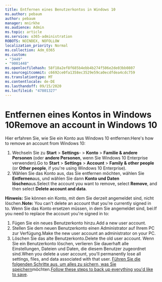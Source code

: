 ```yaml
---
title: Entfernen eines Benutzerkontos in Windows 10
ms.author: pebaum
author: pebaum
manager: mnirkhe
ms.audience: Admin
ms.topic: article
ms.service: o365-administration
ROBOTS: NOINDEX, NOFOLLOW
localization_priority: Normal
ms.collection: Adm_O365
ms.custom:
- "3449"
- "9001448"
ms.openlocfilehash: 58f18a2ef8f685b4ebb4b274f506e2de03bb0807
ms.sourcegitcommit: c6692ce0fa1358ec3529e59ca0ecdfdea4cdc759
ms.translationtype: MT
ms.contentlocale: de-DE
ms.lasthandoff: 09/15/2020
ms.locfileid: "47801327"
---
```

# <a name="remove-an-account-in-windows-10"></a><span data-ttu-id="10404-102">Entfernen eines Kontos in Windows 10</span><span class="sxs-lookup"><span data-stu-id="10404-102">Remove an account in Windows 10</span></span>

<span data-ttu-id="10404-103">Hier erfahren Sie, wie Sie ein Konto aus Windows 10 entfernen:</span><span class="sxs-lookup"><span data-stu-id="10404-103">Here's how to remove an account from Windows 10:</span></span>

1. <span data-ttu-id="10404-104">Wechseln Sie zu **Start**  >  **Settings**-  >  **Konto**  >  **Familie & andere Personen** (oder **andere Personen**, wenn Sie Windows 10 Enterprise verwenden).</span><span class="sxs-lookup"><span data-stu-id="10404-104">Go to **Start** > **Settings** > **Account** > **Family & other people** (or **Other people**, if you're using Windows 10 Enterprise).</span></span>
2. <span data-ttu-id="10404-105">Wählen Sie das Konto aus, das Sie entfernen möchten, wählen Sie **Entfernen**aus, und wählen Sie dann **Konto und Daten löschen**aus.</span><span class="sxs-lookup"><span data-stu-id="10404-105">Select the account you want to remove, select **Remove**, and then select **Delete account and data**.</span></span>
 
<span data-ttu-id="10404-106">**Hinweis:** Sie können ein Konto, mit dem Sie derzeit angemeldet sind, nicht löschen.</span><span class="sxs-lookup"><span data-stu-id="10404-106">**Note:** You can't delete an account that you're currently signed in to.</span></span>  <span data-ttu-id="10404-107">Wenn Sie das Konto ersetzen müssen, in dem Sie angemeldet sind, bei:</span><span class="sxs-lookup"><span data-stu-id="10404-107">If you need to replace the account you're signed in to:</span></span>

1. <span data-ttu-id="10404-108">Fügen Sie ein neues Benutzerkonto hinzu.</span><span class="sxs-lookup"><span data-stu-id="10404-108">Add a new user account.</span></span>
2. <span data-ttu-id="10404-109">Stellen Sie dem neuen Benutzerkonto einen Administrator auf Ihrem PC zur Verfügung.</span><span class="sxs-lookup"><span data-stu-id="10404-109">Make the new user account an administrator on your PC.</span></span>
3. <span data-ttu-id="10404-110">Löschen Sie das alte Benutzerkonto.</span><span class="sxs-lookup"><span data-stu-id="10404-110">Delete the old user account.</span></span> <span data-ttu-id="10404-111">Wenn Sie ein Benutzerkonto löschen, verlieren Sie dauerhaft alle Einstellungen, Dateien und Daten, die diesem Benutzer zugeordnet sind.</span><span class="sxs-lookup"><span data-stu-id="10404-111">When you delete a user account, you'll permanently lose all settings, files, and data associated with that user.</span></span> <span data-ttu-id="10404-112">[Führen Sie die folgenden Schritte aus, um alles zu sichern, was Sie speichern](https://support.microsoft.com/help/4027408/windows-10-backup-and-restore)möchten.</span><span class="sxs-lookup"><span data-stu-id="10404-112">[Follow these steps to back up everything you'd like to save](https://support.microsoft.com/help/4027408/windows-10-backup-and-restore).</span></span>